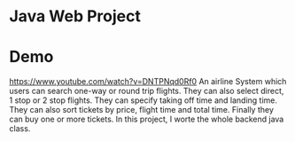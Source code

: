 # Java Web Project

# Demo 
https://www.youtube.com/watch?v=DNTPNqd0Rf0
An airline System which users can search one-way or round trip flights. They can also select direct, 1 stop or 2 stop flights. They can specify taking off time and landing time. They can also sort tickets by price, flight time and total time. Finally they can buy one or more tickets. In this project, I worte the whole backend java class.  

